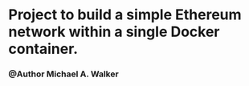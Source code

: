 # Project to build a simple Ethereum network within a single Docker container.

### @Author Michael A. Walker
